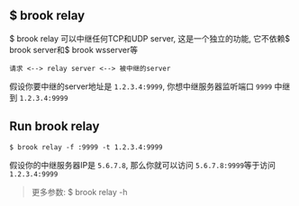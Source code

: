## $ brook relay

$ brook relay 可以中继任何TCP和UDP server, 这是一个独立的功能, 它不依赖$ brook server和$ brook wsserver等

```
请求 <--> relay server <--> 被中继的server
```

假设你要中继的server地址是 `1.2.3.4:9999`, 你想中继服务器监听端口 `9999` 中继到 `1.2.3.4:9999`

## Run brook relay

```
$ brook relay -f :9999 -t 1.2.3.4:9999
```

假设你的中继服务器IP是 `5.6.7.8`, 那么你就可以访问 `5.6.7.8:9999`等于访问`1.2.3.4:9999`

> 更多参数: $ brook relay -h

